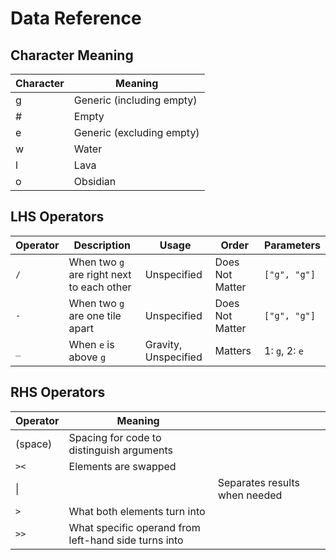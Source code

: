 # Data Reference
## Character Meaning
| Character | Meaning                   |
| --------- | ------------------------- |
| g         | Generic (including empty) |
| #         | Empty                     |
| e         | Generic (excluding empty) |
| w         | Water                     |
| l         | Lava                      |
| o         | Obsidian                  |
## LHS Operators
| Operator | Description                               | Usage                | Order           | Parameters     |
| -------- | ----------------------------------------- | -------------------- | --------------- | -------------- |
| `/`      | When two `g` are right next to each other | Unspecified          | Does Not Matter | `["g", "g"]`   |
| `-`      | When two `g` are one tile apart           | Unspecified          | Does Not Matter | `["g", "g"]`   |
| `_`      | When `e` is above `g`                     | Gravity, Unspecified | Matters         | 1: `g`, 2: `e` |
## RHS Operators
| Operator | Meaning                                              |                               |     |
| -------- | ---------------------------------------------------- | ----------------------------- | --- |
| (space)  | Spacing for code to distinguish arguments            |                               |     |
| `><`     | Elements are swapped                                 |                               |     |
| \|       |                                                      | Separates results when needed |     |
| `>`      | What both elements turn into                         |                               |     |
| `>>`     | What specific operand from left-hand side turns into |                               |     |
